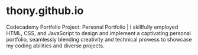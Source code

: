 # thony.github.io
Codecademy Portfolio Project: Personal Portfolio | I skillfully employed HTML, CSS, and JavaScript to design and implement a captivating personal portfolio, seamlessly blending creativity and technical prowess to showcase my coding abilities and diverse projects.
